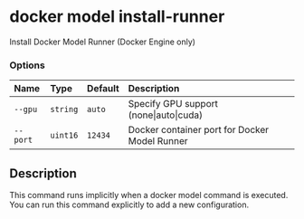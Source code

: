 # docker model install-runner

<!---MARKER_GEN_START-->
Install Docker Model Runner (Docker Engine only)

### Options

| Name     | Type     | Default | Description                                   |
|:---------|:---------|:--------|:----------------------------------------------|
| `--gpu`  | `string` | `auto`  | Specify GPU support (none\|auto\|cuda)        |
| `--port` | `uint16` | `12434` | Docker container port for Docker Model Runner |


<!---MARKER_GEN_END-->

## Description

 This command runs implicitly when a docker model command is executed. You can run this command explicitly to add a new configuration.
